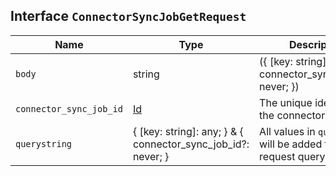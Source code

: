 ## Interface `ConnectorSyncJobGetRequest`

| Name | Type | Description |
| - | - | - |
| `body` | string | ({ [key: string]: any; } & { connector_sync_job_id?: never; }) | All values in `body` will be added to the request body. |
| `connector_sync_job_id` | [Id](./Id.md) | The unique identifier of the connector sync job |
| `querystring` | { [key: string]: any; } & { connector_sync_job_id?: never; } | All values in `querystring` will be added to the request querystring. |
